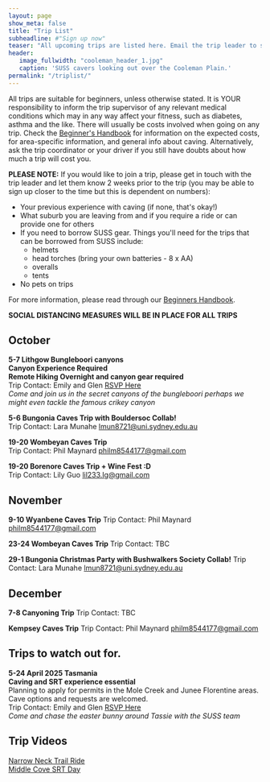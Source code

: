 ```yaml
---
layout: page
show_meta: false
title: "Trip List"
subheadline: #"Sign up now"
teaser: "All upcoming trips are listed here. Email the trip leader to sign up."
header:
   image_fullwidth: "cooleman_header_1.jpg"
   caption: 'SUSS cavers looking out over the Cooleman Plain.'
permalink: "/triplist/"
---
```


<!-- To Do convert this to auto genarage from a yaml file -->

All trips are suitable for beginners, unless otherwise stated.  It is YOUR responsibility to inform the trip supervisor of any relevant medical
conditions which may in any way affect your fitness, such as diabetes,
asthma and the like. There will usually be costs involved when going on any trip. Check the <a href="/assets/handbook.pdf">Beginner's Handbook</a>
for information on the expected costs, for area-specific information, and general info about caving. Alternatively, ask the trip coordinator or your driver
if you still have doubts about how much a trip will cost you.

**PLEASE NOTE:**
If you would like to join a trip, please get in touch with the trip leader and let them know 2 weeks prior to the trip (you may be able to sign up closer to the time but this is dependent on numbers):

-   Your previous experience with caving (if none, that's okay!)
-   What suburb you are leaving from and if you require a ride or can provide one for others
-   If you need to borrow SUSS gear. Things you'll need for the trips that can be borrowed from SUSS include:
    -   helmets
    -   head torches (bring your own batteries - 8 x AA)
    -   overalls
    -   tents
- No pets on trips

For more information, please read through our [Beginners Handbook](/assets/handbook.pdf).

**SOCIAL DISTANCING MEASURES WILL BE IN PLACE FOR ALL TRIPS**   


## October

**5-7 Lithgow Bungleboori canyons**  
**Canyon Experience Required**  
**Remote Hiking Overnight and canyon gear required**  
Trip Contact: Emily and Glen [RSVP Here](https://forms.office.com/r/VdPCDiwEqD)  
*Come and join us in the secret canyons of the bungleboori perhaps we might even tackle the famous crikey canyon* 

**5-6 Bungonia Caves Trip with Bouldersoc Collab!**  
Trip Contact: Lara Munahe lmun8721@uni.sydney.edu.au  

**19-20 Wombeyan Caves Trip**  
Trip Contact: Phil Maynard philm8544177@gmail.com  

**19-20 Borenore Caves Trip + Wine Fest :D**  
Trip Contact: Lily Guo lil233.Ig@gmail.com  

## November

**9-10 Wyanbene Caves Trip**
Trip Contact: Phil Maynard philm8544177@gmail.com  

**23-24 Wombeyan Caves Trip**
Trip Contact: TBC  

**29-1 Bungonia Christmas Party with Bushwalkers Society Collab!**
Trip Contact: Lara Munahe lmun8721@uni.sydney.edu.au  


## December

**7-8 Canyoning Trip**
Trip Contact: TBC

**Kempsey Caves Trip**
Trip Contact: Phil Maynard philm8544177@gmail.com  


## Trips to watch out for.  

**5-24 April 2025 Tasmania**  
**Caving and SRT experience essential**  
Planning to apply for permits in the Mole Creek and Junee Florentine areas.  
Cave options and requests are welcomed.  
Trip Contact: Emily and Glen [RSVP Here](https://forms.office.com/r/GyiuMhB38Z)   
*Come and chase the easter bunny around Tassie with the SUSS team*   

## Trip Videos 

[Narrow Neck Trail Ride](https://youtu.be/NOiHbXr4Nys)  
[Middle Cove SRT Day](https://youtu.be/PVwuTJvQgo0)  
